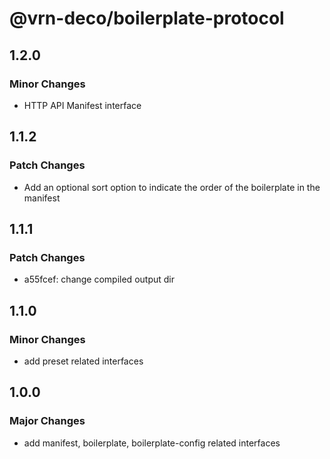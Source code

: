 # @vrn-deco/boilerplate-protocol

## 1.2.0

### Minor Changes

- HTTP API Manifest interface

## 1.1.2

### Patch Changes

- Add an optional sort option to indicate the order of the boilerplate in the manifest

## 1.1.1

### Patch Changes

- a55fcef: change compiled output dir

## 1.1.0

### Minor Changes

- add preset related interfaces

## 1.0.0

### Major Changes

- add manifest, boilerplate, boilerplate-config related interfaces
